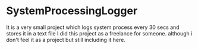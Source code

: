 # SystemProcessingLogger
It is a very small project which logs system process every 30 secs and stores it in a text file I did this project as a freelance for someone. although i don't feel it as
a project but still including it here.
